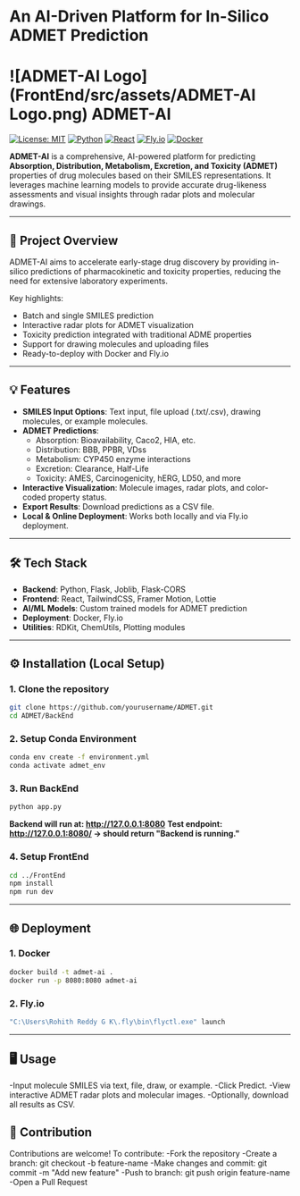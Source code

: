 # An AI-Driven Platform for In-Silico ADMET Prediction

# ![ADMET-AI Logo](FrontEnd/src/assets/ADMET-AI Logo.png) ADMET-AI
[![License: MIT](https://img.shields.io/badge/License-MIT-yellow.svg)](LICENSE)
[![Python](https://img.shields.io/badge/Python-3.12-blue.svg)](https://www.python.org/)
[![React](https://img.shields.io/badge/React-18.2.0-blue.svg)](https://reactjs.org/)
[![Fly.io](https://img.shields.io/badge/Deployment-Fly.io-purple.svg)](https://fly.io/)
[![Docker](https://img.shields.io/badge/Docker-Container-blue.svg)](https://www.docker.com/)

**ADMET-AI** is a comprehensive, AI-powered platform for predicting **Absorption, Distribution, Metabolism, Excretion, and Toxicity (ADMET)** properties of drug molecules based on their SMILES representations. It leverages machine learning models to provide accurate drug-likeness assessments and visual insights through radar plots and molecular drawings.

---

## 🚀 Project Overview

ADMET-AI aims to accelerate early-stage drug discovery by providing in-silico predictions of pharmacokinetic and toxicity properties, reducing the need for extensive laboratory experiments.  

Key highlights:

- Batch and single SMILES prediction
- Interactive radar plots for ADMET visualization
- Toxicity prediction integrated with traditional ADME properties
- Support for drawing molecules and uploading files
- Ready-to-deploy with Docker and Fly.io

---

## 💡 Features

- **SMILES Input Options**: Text input, file upload (.txt/.csv), drawing molecules, or example molecules.
- **ADMET Predictions**:
  - Absorption: Bioavailability, Caco2, HIA, etc.
  - Distribution: BBB, PPBR, VDss
  - Metabolism: CYP450 enzyme interactions
  - Excretion: Clearance, Half-Life
  - Toxicity: AMES, Carcinogenicity, hERG, LD50, and more
- **Interactive Visualization**: Molecule images, radar plots, and color-coded property status.
- **Export Results**: Download predictions as a CSV file.
- **Local & Online Deployment**: Works both locally and via Fly.io deployment.

---

## 🛠 Tech Stack

- **Backend**: Python, Flask, Joblib, Flask-CORS
- **Frontend**: React, TailwindCSS, Framer Motion, Lottie
- **AI/ML Models**: Custom trained models for ADMET prediction
- **Deployment**: Docker, Fly.io
- **Utilities**: RDKit, ChemUtils, Plotting modules

---

## ⚙️ Installation (Local Setup)

### **1. Clone the repository**
```bash
git clone https://github.com/yourusername/ADMET.git
cd ADMET/BackEnd
```

### **2. Setup Conda Environment**
```bash
conda env create -f environment.yml
conda activate admet_env
```

### **3. Run BackEnd**
```bash
python app.py
```
**Backend will run at: http://127.0.0.1:8080**
**Test endpoint: http://127.0.0.1:8080/ → should return "Backend is running."**

### **4. Setup FrontEnd**
```bash
cd ../FrontEnd
npm install
npm run dev
```

---

## 🌐 Deployment

### **1. Docker**
```bash
docker build -t admet-ai .
docker run -p 8080:8080 admet-ai
```

### **2. Fly.io**
```bash
"C:\Users\Rohith Reddy G K\.fly\bin\flyctl.exe" launch
```

---

## 🖥 Usage

-Input molecule SMILES via text, file, draw, or example.
-Click Predict.
-View interactive ADMET radar plots and molecular images.
-Optionally, download all results as CSV.

## 🧪 Contribution

Contributions are welcome! To contribute:
-Fork the repository
-Create a branch: git checkout -b feature-name
-Make changes and commit: git commit -m "Add new feature"
-Push to branch: git push origin feature-name
-Open a Pull Request



